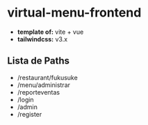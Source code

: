# virtual-menu-frontend

- **template of:** vite + vue
- **tailwindcss:** v3.x

## Lista de Paths

- /restaurant/fukusuke
- /menu/administrar
- /reporteventas
- /login
- /admin
- /register
